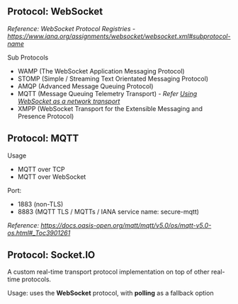 ## Protocol: WebSocket

_Reference: WebSocket Protocol Registries - https://www.iana.org/assignments/websocket/websocket.xml#subprotocol-name_

Sub Protocols
- WAMP (The WebSocket Application Messaging Protocol)
- STOMP (Simple / Streaming Text Orientated Messaging Protocol)
- AMQP (Advanced Message Queuing Protocol)
- MQTT (Message Queuing Telemetry Transport) - _Refer [Using WebSocket as a network transport](https://docs.oasis-open.org/mqtt/mqtt/v5.0/os/mqtt-v5.0-os.html#_Using_WebSocket_as)_
- XMPP (WebSocket Transport for the Extensible Messaging and Presence Protocol)

## Protocol: MQTT

Usage
- MQTT over TCP
- MQTT over WebSocket

Port:
- 1883 (non-TLS)
- 8883 (MQTT TLS / MQTTs / IANA service name: secure-mqtt)

_Reference: https://docs.oasis-open.org/mqtt/mqtt/v5.0/os/mqtt-v5.0-os.html#_Toc3901261_

## Protocol: Socket.IO

A custom real-time transport protocol implementation on top of other real-time protocols. 

Usage: uses the **WebSocket** protocol, with **polling** as a fallback option
